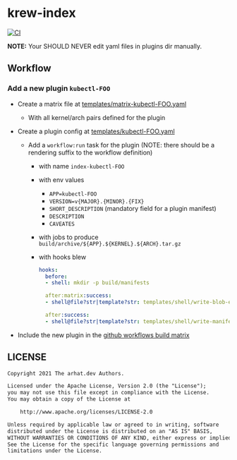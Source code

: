 # krew-index

[![CI](https://github.com/arhat-dev/krew-index/workflows/CI/badge.svg)](https://github.com/arhat-dev/krew-index/actions?query=workflow%3ACI)

__NOTE:__ Your SHOULD NEVER edit yaml files in plugins dir manually.

## Workflow

### Add a new plugin `kubectl-FOO`

- Create a matrix file at [templates/matrix-kubectl-FOO.yaml](./templates)
  - With all kernel/arch pairs defined for the plugin
- Create a plugin config at [templates/kubectl-FOO.yaml](./templates)
  - Add a `workflow:run` task for the plugin (NOTE: there should be a rendering suffix to the workflow definition)
    - with name `index-kubectl-FOO`
    - with env values
      - `APP=kubectl-FOO`
      - `VERSION=v{MAJOR}.{MINOR}.{FIX}`
      - `SHORT_DESCRIPTION` (mandatory field for a plugin manifest)
      - `DESCRIPTION`
      - `CAVEATES`
    - with jobs to produce `build/archive/${APP}.${KERNEL}.${ARCH}.tar.gz`
    - with hooks blew

      ```yaml
      hooks:
        before:
        - shell: mkdir -p build/manifests

        after:matrix:success:
        - shell@file?str|template?str: templates/shell/write-blob-entry.tmpl

        after:success:
        - shell@file?str|template?str: templates/shell/write-manifest.tmpl
      ```

- Include the new plugin in the [github workflows build matrix](./.github/workflows/ci.yaml)

## LICENSE

```txt
Copyright 2021 The arhat.dev Authors.

Licensed under the Apache License, Version 2.0 (the "License");
you may not use this file except in compliance with the License.
You may obtain a copy of the License at

    http://www.apache.org/licenses/LICENSE-2.0

Unless required by applicable law or agreed to in writing, software
distributed under the License is distributed on an "AS IS" BASIS,
WITHOUT WARRANTIES OR CONDITIONS OF ANY KIND, either express or implied.
See the License for the specific language governing permissions and
limitations under the License.
```
